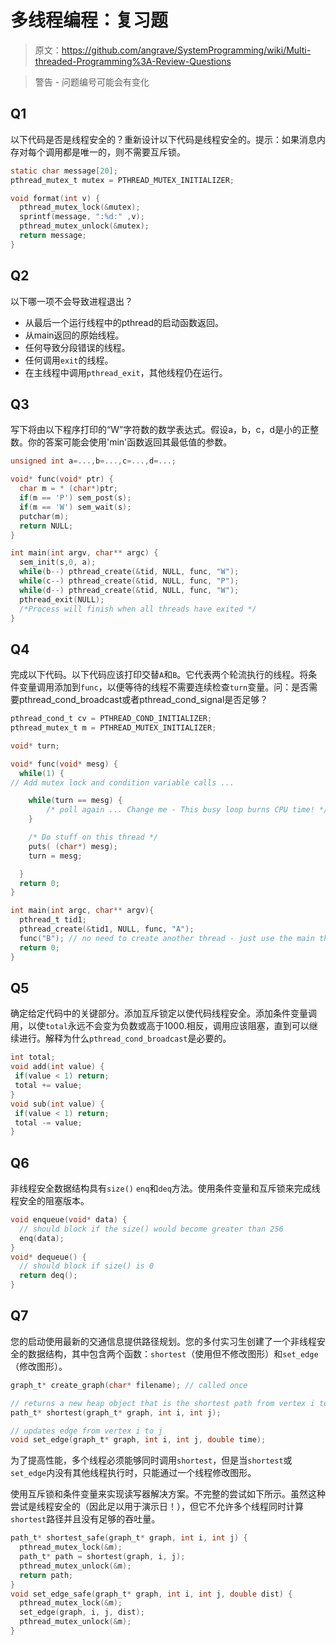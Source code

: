 # 多线程编程：复习题

> 原文：<https://github.com/angrave/SystemProgramming/wiki/Multi-threaded-Programming%3A-Review-Questions>

> 警告 - 问题编号可能会有变化

## Q1

以下代码是否是线程安全的？重新设计以下代码是线程安全的。提示：如果消息内存对每个调用都是唯一的，则不需要互斥锁。

```c
static char message[20];
pthread_mutex_t mutex = PTHREAD_MUTEX_INITIALIZER;

void format(int v) {
  pthread_mutex_lock(&mutex);
  sprintf(message, ":%d:" ,v);
  pthread_mutex_unlock(&mutex);
  return message;
}
```

## Q2

以下哪一项不会导致进程退出？

*   从最后一个运行线程中的pthread的启动函数返回。
*   从main返回的原始线程。
*   任何导致分段错误的线程。
*   任何调用`exit`的线程。
*   在主线程中调用`pthread_exit`，其他线程仍在运行。

## Q3

写下将由以下程序打印的“W”字符数的数学表达式。假设a，b，c，d是小的正整数。你的答案可能会使用'min'函数返回其最低值的参数。

```c
unsigned int a=...,b=...,c=...,d=...;

void* func(void* ptr) {
  char m = * (char*)ptr;
  if(m == 'P') sem_post(s);
  if(m == 'W') sem_wait(s);
  putchar(m);
  return NULL;
}

int main(int argv, char** argc) {
  sem_init(s,0, a);
  while(b--) pthread_create(&tid, NULL, func, "W"); 
  while(c--) pthread_create(&tid, NULL, func, "P"); 
  while(d--) pthread_create(&tid, NULL, func, "W"); 
  pthread_exit(NULL); 
  /*Process will finish when all threads have exited */
}
```

## Q4

完成以下代码。以下代码应该打印交替`A`和`B`。它代表两个轮流执行的线程。将条件变量调用添加到`func`，以便等待的线程不需要连续检查`turn`变量。问：是否需要pthread_cond_broadcast或者pthread_cond_signal是否足够？

```c
pthread_cond_t cv = PTHREAD_COND_INITIALIZER;
pthread_mutex_t m = PTHREAD_MUTEX_INITIALIZER;

void* turn;

void* func(void* mesg) {
  while(1) {
// Add mutex lock and condition variable calls ...

    while(turn == mesg) { 
        /* poll again ... Change me - This busy loop burns CPU time! */ 
    }

    /* Do stuff on this thread */
    puts( (char*) mesg);
    turn = mesg;

  }
  return 0;
}

int main(int argc, char** argv){
  pthread_t tid1;
  pthread_create(&tid1, NULL, func, "A");
  func("B"); // no need to create another thread - just use the main thread
  return 0;
}
```

## Q5

确定给定代码中的关键部分。添加互斥锁定以使代码线程安全。添加条件变量调用，以使`total`永远不会变为负数或高于1000.相反，调用应该阻塞，直到可以继续进行。解释为什么`pthread_cond_broadcast`是必要的。

```c
int total;
void add(int value) {
 if(value < 1) return;
 total += value;
}
void sub(int value) {
 if(value < 1) return;
 total -= value;
}
```

## Q6

非线程安全数据结构具有`size()` `enq`和`deq`方法。使用条件变量和互斥锁来完成线程安全的阻塞版本。

```c
void enqueue(void* data) {
  // should block if the size() would become greater than 256
  enq(data);
}
void* dequeue() {
  // should block if size() is 0
  return deq();
}
```

## Q7

您的启动使用最新的交通信息提供路径规划。您的多付实习生创建了一个非线程安全的数据结构，其中包含两个函数：`shortest`（使用但不修改图形）和`set_edge`（修改图形）。

```c
graph_t* create_graph(char* filename); // called once

// returns a new heap object that is the shortest path from vertex i to j
path_t* shortest(graph_t* graph, int i, int j); 

// updates edge from vertex i to j
void set_edge(graph_t* graph, int i, int j, double time); 

```

为了提高性能，多个线程必须能够同时调用`shortest`，但是当`shortest`或`set_edge`内​​没有其他线程执行时，只能通过一个线程修改图形。

使用互斥锁和条件变量来实现读写器解决方案。不完整的尝试如下所示。虽然这种尝试是线程安全的（因此足以用于演示日！），但它不允许多个线程同时计算`shortest`路径并且没有足够的吞吐量。

```c
path_t* shortest_safe(graph_t* graph, int i, int j) {
  pthread_mutex_lock(&m);
  path_t* path = shortest(graph, i, j);
  pthread_mutex_unlock(&m);
  return path;
}
void set_edge_safe(graph_t* graph, int i, int j, double dist) {
  pthread_mutex_lock(&m);
  set_edge(graph, i, j, dist);
  pthread_mutex_unlock(&m);
}
```